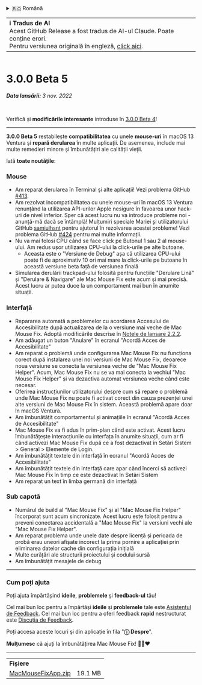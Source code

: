 <details>
<summary>🇷🇴 Română</summary>

[🇬🇧 English (GitHub)](https://github.com/noah-nuebling/mac-mouse-fix/releases/tag/3.0.0-Beta-5)\
[🇦🇩 Català](https://redirect.macmousefix.com/?target=mmf-release&tag=3.0.0-Beta-5&locale=ca)\
[🇩🇪 Deutsch](https://redirect.macmousefix.com/?target=mmf-release&tag=3.0.0-Beta-5&locale=de)\
[🇪🇸 Español](https://redirect.macmousefix.com/?target=mmf-release&tag=3.0.0-Beta-5&locale=es)\
[🇫🇷 Français](https://redirect.macmousefix.com/?target=mmf-release&tag=3.0.0-Beta-5&locale=fr)\
[🇮🇩 Indonesia](https://redirect.macmousefix.com/?target=mmf-release&tag=3.0.0-Beta-5&locale=id)\
[🇮🇹 Italiano](https://redirect.macmousefix.com/?target=mmf-release&tag=3.0.0-Beta-5&locale=it)\
[🇭🇺 Magyar](https://redirect.macmousefix.com/?target=mmf-release&tag=3.0.0-Beta-5&locale=hu)\
[🇳🇱 Nederlands](https://redirect.macmousefix.com/?target=mmf-release&tag=3.0.0-Beta-5&locale=nl)\
[🇵🇱 Polski](https://redirect.macmousefix.com/?target=mmf-release&tag=3.0.0-Beta-5&locale=pl)\
[🇧🇷 Português (Brasil)](https://redirect.macmousefix.com/?target=mmf-release&tag=3.0.0-Beta-5&locale=pt-BR)\
[🇵🇹 Português (Portugal)](https://redirect.macmousefix.com/?target=mmf-release&tag=3.0.0-Beta-5&locale=pt-PT)\
**🇷🇴 Română**\
[🇸🇪 Svenska](https://redirect.macmousefix.com/?target=mmf-release&tag=3.0.0-Beta-5&locale=sv)\
[🇻🇳 Tiếng Việt](https://redirect.macmousefix.com/?target=mmf-release&tag=3.0.0-Beta-5&locale=vi)\
[🇹🇷 Türkçe](https://redirect.macmousefix.com/?target=mmf-release&tag=3.0.0-Beta-5&locale=tr)\
[🇨🇿 Čeština](https://redirect.macmousefix.com/?target=mmf-release&tag=3.0.0-Beta-5&locale=cs)\
[🇬🇷 Ελληνικά](https://redirect.macmousefix.com/?target=mmf-release&tag=3.0.0-Beta-5&locale=el)\
[🇷🇺 Русский](https://redirect.macmousefix.com/?target=mmf-release&tag=3.0.0-Beta-5&locale=ru)\
[🇺🇦 Українська](https://redirect.macmousefix.com/?target=mmf-release&tag=3.0.0-Beta-5&locale=uk)\
[🇮🇱 עברית](https://redirect.macmousefix.com/?target=mmf-release&tag=3.0.0-Beta-5&locale=he)\
[🇸🇦 العربية](https://redirect.macmousefix.com/?target=mmf-release&tag=3.0.0-Beta-5&locale=ar)\
[🇮🇳 हिन्दी](https://redirect.macmousefix.com/?target=mmf-release&tag=3.0.0-Beta-5&locale=hi)\
[🇹🇭 ไทย](https://redirect.macmousefix.com/?target=mmf-release&tag=3.0.0-Beta-5&locale=th)\
[🇨🇳 中文 (简体)](https://redirect.macmousefix.com/?target=mmf-release&tag=3.0.0-Beta-5&locale=zh-Hans)\
[🇨🇳 中文 (繁體)](https://redirect.macmousefix.com/?target=mmf-release&tag=3.0.0-Beta-5&locale=zh-Hant)\
[🇭🇰 中文（香港)](https://redirect.macmousefix.com/?target=mmf-release&tag=3.0.0-Beta-5&locale=zh-HK)\
[🇯🇵 日本語](https://redirect.macmousefix.com/?target=mmf-release&tag=3.0.0-Beta-5&locale=ja)\
[🇰🇷 한국어](https://redirect.macmousefix.com/?target=mmf-release&tag=3.0.0-Beta-5&locale=ko)\
[Help translate Mac Mouse Fix to different languages!](https://github.com/noah-nuebling/mac-mouse-fix/discussions/731)
</details>
<table align=><td>
<b>ℹ️ Tradus de AI</b><br>
Acest GitHub Release a fost tradus de AI-ul Claude. Poate conține erori.<br>
Pentru versiunea originală în engleză, <a href="https://github.com/noah-nuebling/mac-mouse-fix/releases/tag/3.0.0-Beta-5">click aici</a>.
</td></table>

<table></table>

# 3.0.0 Beta 5
***Data lansării:** 3 nov. 2022*

<br>

Verifică și **modificările interesante** introduse în [3.0.0 Beta 4](https://redirect.macmousefix.com/?target=mmf-release&tag=3.0.0-Beta-4&locale=ro)!

---

**3.0.0 Beta 5** restabilește **compatibilitatea** cu unele **mouse-uri** în macOS 13 Ventura și **repară derularea** în multe aplicații.
De asemenea, include mai multe remedieri minore și îmbunătățiri ale calității vieții.

Iată **toate noutățile**:

### Mouse

- Am reparat derularea în Terminal și alte aplicații! Vezi problema GitHub [#413](https://github.com/noah-nuebling/mac-mouse-fix/issues/413).
- Am rezolvat incompatibilitatea cu unele mouse-uri în macOS 13 Ventura renunțând la utilizarea API-urilor Apple nesigure în favoarea unor hack-uri de nivel inferior. Sper că acest lucru nu va introduce probleme noi - anunță-mă dacă se întâmplă! Mulțumiri speciale Mariei și utilizatorului GitHub [samiulhsnt](https://github.com/samiulhsnt) pentru ajutorul în rezolvarea acestei probleme! Vezi problema GitHub [#424](https://github.com/noah-nuebling/mac-mouse-fix/issues/424) pentru mai multe informații.
- Nu va mai folosi CPU când se face click pe Butonul 1 sau 2 al mouse-ului. Am redus ușor utilizarea CPU-ului la click-urile pe alte butoane.
    - Aceasta este o "Versiune de Debug" așa că utilizarea CPU-ului poate fi de aproximativ 10 ori mai mare la click-urile pe butoane în această versiune beta față de versiunea finală
- Simularea derulării trackpad-ului folosită pentru funcțiile "Derulare Lină" și "Derulare & Navigare" ale Mac Mouse Fix este acum și mai precisă. Acest lucru ar putea duce la un comportament mai bun în anumite situații.

### Interfață

- Repararea automată a problemelor cu acordarea Accesului de Accesibilitate după actualizarea de la o versiune mai veche de Mac Mouse Fix. Adoptă modificările descrise în [Notele de lansare 2.2.2](https://redirect.macmousefix.com/?target=mmf-release&tag=2.2.2&locale=ro).
- Am adăugat un buton "Anulare" în ecranul "Acordă Acces de Accesibilitate"
- Am reparat o problemă unde configurarea Mac Mouse Fix nu funcționa corect după instalarea unei noi versiuni de Mac Mouse Fix, deoarece noua versiune se conecta la versiunea veche de "Mac Mouse Fix Helper". Acum, Mac Mouse Fix nu se va mai conecta la vechiul "Mac Mouse Fix Helper" și va dezactiva automat versiunea veche când este necesar.
- Oferirea instrucțiunilor utilizatorului despre cum să repare o problemă unde Mac Mouse Fix nu poate fi activat corect din cauza prezenței unei alte versiuni de Mac Mouse Fix în sistem. Această problemă apare doar în macOS Ventura.
- Am îmbunătățit comportamentul și animațiile în ecranul "Acordă Acces de Accesibilitate"
- Mac Mouse Fix va fi adus în prim-plan când este activat. Acest lucru îmbunătățește interacțiunile cu interfața în anumite situații, cum ar fi când activezi Mac Mouse Fix după ce a fost dezactivat în Setări Sistem > General > Elemente de Login.
- Am îmbunătățit textele din interfață în ecranul "Acordă Acces de Accesibilitate"
- Am îmbunătățit textele din interfață care apar când încerci să activezi Mac Mouse Fix în timp ce este dezactivat în Setări Sistem
- Am reparat un text în limba germană din interfață

### Sub capotă

- Numărul de build al "Mac Mouse Fix" și al "Mac Mouse Fix Helper" încorporat sunt acum sincronizate. Acest lucru este folosit pentru a preveni conectarea accidentală a "Mac Mouse Fix" la versiuni vechi ale "Mac Mouse Fix Helper".
- Am reparat problema unde unele date despre licență și perioada de probă erau uneori afișate incorect la prima pornire a aplicației prin eliminarea datelor cache din configurația inițială
- Multe curățări ale structurii proiectului și codului sursă
- Am îmbunătățit mesajele de debug

---

### Cum poți ajuta

Poți ajuta împărtășind **ideile**, **problemele** și **feedback-ul** tău!

Cel mai bun loc pentru a împărtăși **ideile** și **problemele** tale este [Asistentul de Feedback](https://noah-nuebling.github.io/mac-mouse-fix-feedback-assistant/?type=bug-report).
Cel mai bun loc pentru a oferi feedback **rapid** nestructurat este [Discuția de Feedback](https://github.com/noah-nuebling/mac-mouse-fix/discussions/366).

Poți accesa aceste locuri și din aplicație în fila "**ⓘ Despre**".

**Mulțumesc** că ajuți la îmbunătățirea Mac Mouse Fix! 💙💛❤️

---

<table align="start">
<tr>
    <td colspan=2>
        <b>Fișiere</b>
    </td>
</tr>
<tr>
    <td><a href="https://github.com/noah-nuebling/mac-mouse-fix/releases/download/3.0.0-Beta-5/MacMouseFixApp.zip">MacMouseFixApp.zip</a></td>
    <td>19.1 MB</td>
</tr>
</table>
